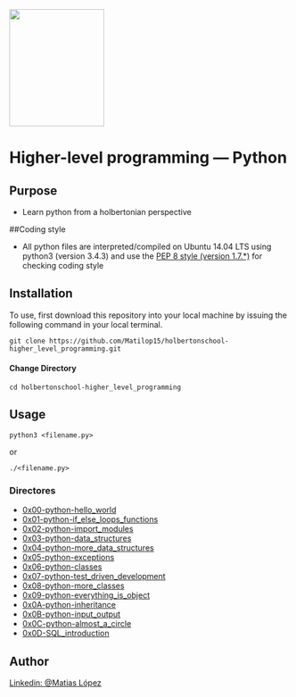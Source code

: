 <img src="https://blog.holbertonschool.com/wp-content/uploads/2020/04/unnamed-2.png" width="170" height="210">

# Higher-level programming ― Python

## Purpose

- Learn python from a holbertonian perspective

##Coding style
- All python files are interpreted/compiled on Ubuntu 14.04 LTS using python3 (version 3.4.3) and use the [PEP 8 style (version 1.7.*)](https://github.com/PyC\QA/pycodestyle) for checking coding style

## Installation
To use, first download  this repository into your local machine by issuing the following command in your local terminal. 
```
git clone https://github.com/Matilop15/holbertonschool-higher_level_programming.git
```

#### Change Directory
```
cd holbertonschool-higher_level_programming
```

## Usage
```
python3 <filename.py>
```
or
```
./<filename.py>
```
### Directores

- [0x00-python-hello_world](https://github.com/Matilop15/holbertonschool-higher_level_programming/tree/master/0x00-python-hello_world)
- [0x01-python-if_else_loops_functions](https://github.com/Matilop15/holbertonschool-higher_level_programming/tree/master/0x01-python-if_else_loops_functions)
- [0x02-python-import_modules](https://github.com/Matilop15/holbertonschool-higher_level_programming/tree/master/0x02-python-import_modules)
- [0x03-python-data_structures](https://github.com/Matilop15/holbertonschool-higher_level_programming/tree/master/0x03-python-data_structures)
- [0x04-python-more_data_structures](https://github.com/Matilop15/holbertonschool-higher_level_programming/tree/master/0x04-python-more_data_structures)
- [0x05-python-exceptions](https://github.com/Matilop15/holbertonschool-higher_level_programming/tree/master/0x05-python-exceptions)
- [0x06-python-classes](https://github.com/Matilop15/holbertonschool-higher_level_programming/tree/master/0x06-python-classes)
- [0x07-python-test_driven_development](https://github.com/Matilop15/holbertonschool-higher_level_programming/tree/master/0x07-python-test_driven_development)
- [0x08-python-more_classes](https://github.com/Matilop15/holbertonschool-higher_level_programming/tree/master/0x08-python-more_classes)
- [0x09-python-everything_is_object](https://github.com/Matilop15/holbertonschool-higher_level_programming/tree/master/0x09-python-everything_is_object)
- [0x0A-python-inheritance](https://github.com/Matilop15/holbertonschool-higher_level_programming/tree/master/0x0A-python-inheritance)
- [0x0B-python-input_output](https://github.com/Matilop15/holbertonschool-higher_level_programming/tree/master/0x0B-python-input_output)
- [0x0C-python-almost_a_circle](https://github.com/Matilop15/holbertonschool-higher_level_programming/tree/master/0x0C-python-almost_a_circle)
- [0x0D-SQL_introduction](https://github.com/Matilop15/holbertonschool-higher_level_programming/tree/master/0x0D-SQL_introduction)

## Author
[Linkedin: @Matias López](https://uy.linkedin.com/in/matias-l%C3%B3pez-777796194?trk=people-guest_people_search-card)
